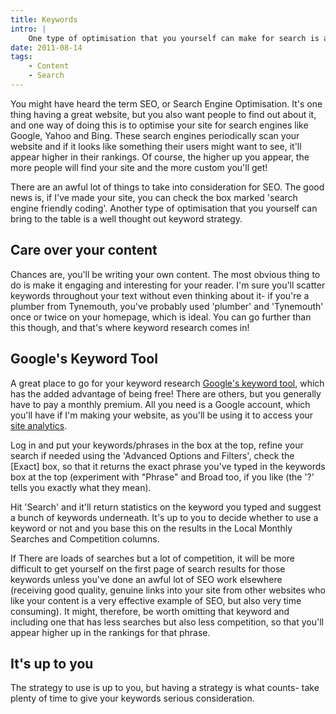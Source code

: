 ```yaml
---
title: Keywords
intro: |
    One type of optimisation that you yourself can make for search is a well thought out keyword strategy.
date: 2011-08-14
tags:
    - Content
    - Search
---
```


You might have heard the term SEO, or Search Engine Optimisation. It's one thing having a great website, but you also want people to find out about it, and one way of doing this is to optimise your site for search engines like Google, Yahoo and Bing. These search engines periodically scan your website and if it looks like something their users might want to see, it'll appear higher in their rankings. Of course, the higher up you appear, the more people will find your site and the more custom you'll get!

There are an awful lot of things to take into consideration for SEO. The good news is, if I've made your site, you can check the box marked 'search engine friendly coding'. Another type of optimisation that you yourself can bring to the table is a well thought out keyword strategy.


## Care over your content

Chances are, you'll be writing your own content. The most obvious thing to do is make it engaging and interesting for your reader. I'm sure you'll scatter keywords throughout your text without even thinking about it- if you're a plumber from Tynemouth, you've probably used 'plumber' and 'Tynemouth' once or twice on your homepage, which is ideal. You can go further than this though, and that's where keyword research comes in!


## Google's Keyword Tool

A great place to go for your keyword research [Google's keyword tool](https://adwords.google.com/select/KeywordToolExternal), which has the added advantage of being free! There are others, but you generally have to pay a monthly premium. All you need is a Google account, which you'll have if I'm making your website, as you'll be using it to access your [site analytics](http://tempertemper.net/blog/google-analytics).

Log in and put your keywords/phrases in the box at the top, refine your search if needed using the 'Advanced Options and Filters', check the [Exact] box, so that it returns the exact phrase you've typed in the keywords box at the top (experiment with "Phrase" and Broad too, if you like (the '?' tells you exactly what they mean).

Hit 'Search' and it'll return statistics on the keyword you typed and suggest a bunch of keywords underneath. It's up to you to decide whether to use a keyword or not and you base this on the results in the Local Monthly Searches and Competition columns.

If There are loads of searches but a lot of competition, it will be more difficult to get yourself on the first page of search results for those keywords unless you've done an awful lot of SEO work elsewhere (receiving good quality, genuine links into your site from other websites who like your content is a very effective example of SEO, but also very time consuming). It might, therefore, be worth omitting that keyword and including one that has less searches but also less competition, so that you'll appear higher up in the rankings for that phrase.


## It's up to you

The strategy to use is up to you, but having a strategy is what counts- take plenty of time to give your keywords serious consideration.
